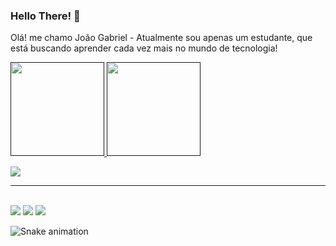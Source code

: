 ### Hello There! 👋

<p>
  Olá! me chamo João Gabriel - Atualmente sou apenas um estudante, que está buscando aprender cada vez mais no mundo de tecnologia!
</p>
<div>
  <a href="">
  <img height="150rem" src="https://github-readme-stats.vercel.app/api?username=joaogabriel2705&anuraghazra&show_icons=true&theme=radical">  
  <img height=150rem" src="https://github-readme-stats.vercel.app/api/top-langs/?username=joaogabriel2705&hide_progress=true&theme=radical">  
</div>

<p align="start">
  <a href="https://skillicons.dev">
    <img src="https://skillicons.dev/icons?i=html,css,js,java,git,vscode,idea" />
  </a>
</p>

<hr>
<div style=display: inline_block><br>
  <a><img src="https://img.shields.io/badge/Gmail-EA4335.svg?style=for-the-badge&logo=Gmail&logoColor=white"></a>
  <a><img src="https://img.shields.io/badge/Instagram-E4405F.svg?style=for-the-badge&logo=Instagram&logoColor=white"></a>
  <a><img src="https://img.shields.io/badge/LinkedIn-0A66C2.svg?style=for-the-badge&logo=LinkedIn&logoColor=white"></a>
</div>

![Snake animation](https://github.com/seu-usuário-aqui/joaogabriel2705/blob/output/github-contribution-grid-snake.svg)
